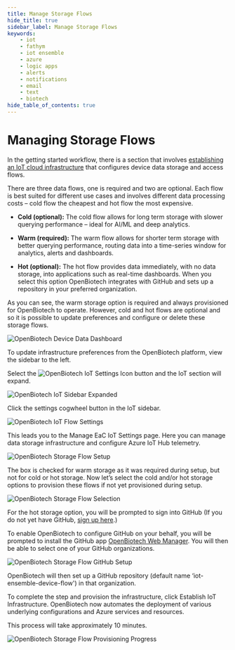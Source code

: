 ```yaml
---
title: Manage Storage Flows
hide_title: true
sidebar_label: Manage Storage Flows
keywords:
    - iot
    - fathym
    - iot ensemble
    - azure
    - logic apps
    - alerts
    - notifications
    - email
    - text
    - biotech
hide_table_of_contents: true
---
```


# Managing Storage Flows

In the getting started workflow, there is a section that involves [establishing an IoT cloud infrastructure](https://www.openbiotech.co/docs/getting-started/cloud) that configures device data storage and access flows.

There are three data flows, one is required and two are optional. Each flow is best suited for different use cases and involves different data processing costs – cold flow the cheapest and hot flow the most expensive.

- **Cold (optional):** The cold flow allows for long term storage with slower querying performance – ideal for AI/ML and deep analytics.

- **Warm (required):** The warm flow allows for shorter term storage with better querying performance, routing data into a time-series window for analytics, alerts and dashboards.

- **Hot (optional):** The hot flow provides data immediately, with no data storage, into applications such as real-time dashboards. When you select this option OpenBiotech integrates with GitHub and sets up a repository in your preferred organization.

As you can see, the warm storage option is required and always provisioned for OpenBiotech to operate. However, cold and hot flows are optional and so it is possible to update preferences and configure or delete these storage flows.

![OpenBiotech Device Data Dashboard](https://www.fathym.com/iot/img/screenshots/biotech-device-data-dashboard.png)

To update infrastructure preferences from the OpenBiotech platform, view the sidebar to the left.

Select the ![OpenBiotech IoT Settings Icon](https://www.fathym.com/iot/img/screenshots/biotech-iot-settings-icon.png) button and the IoT section will expand.

![OpenBiotech IoT Sidebar Expanded](https://www.fathym.com/iot/img/screenshots/biotech-iot-sidebar-expanded.png)

Click the settings cogwheel button in the IoT sidebar.

![OpenBiotech IoT Flow Settings](https://www.fathym.com/iot/img/screenshots/openbiotech-iotflow-settings-row.png)

This leads you to the Manage EaC IoT Settings page. Here you can manage data storage infrastructure and configure Azure IoT Hub telemetry.

![OpenBiotech Storage Flow Setup](https://www.fathym.com/iot/img/screenshots/openbiotech-manage-storage-flows.png)

The box is checked for warm storage as it was required during setup, but not for cold or hot storage. Now let’s select the cold and/or hot storage options to provision these flows if not yet provisioned during setup.

![OpenBiotech Storage Flow Selection](https://www.fathym.com/iot/img/screenshots/openbiotech-storage-flow-selection.png)

For the hot storage option, you will be prompted to sign into GitHub (If you do not yet have GitHub, [sign up here](https://github.com/).)

To enable OpenBiotech to configure GitHub on your behalf, you will be prompted to install the GitHub app [OpenBiotech Web Manager](https://github.com/apps/open-biotech-web-manager). You will then be able to select one of your GitHub organizations.

![OpenBiotech Storage Flow GitHub Setup](https://www.fathym.com/iot/img/screenshots/openbiotech-storage-github-setup.png)

OpenBiotech will then set up a GitHub repository (default name ‘iot-ensemble-device-flow') in that organization.

To complete the step and provision the infrastructure, click Establish IoT Infrastructure. OpenBiotech now automates the deployment of various underlying configurations and Azure services and resources.

This process will take approximately 10 minutes.

![OpenBiotech Storage Flow Provisioning Progress](https://www.fathym.com/iot/img/screenshots/openbiotech-provisioning-progress.png)
